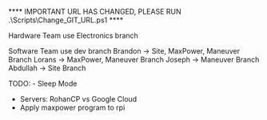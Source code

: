 **** IMPORTANT URL HAS CHANGED, PLEASE RUN .\Scripts\Change_GIT_URL.ps1 **** 

Hardware Team use Electronics branch
  
Software Team use dev branch
  Brandon -> Site, MaxPower, Maneuver Branch
  Lorans -> MaxPower, Maneuver Branch
  Joseph -> Maneuver Branch
  Abdullah -> Site Branch
  
TODO:
	- Sleep Mode
  - Servers: RohanCP vs Google Cloud
  - Apply maxpower program to rpi
